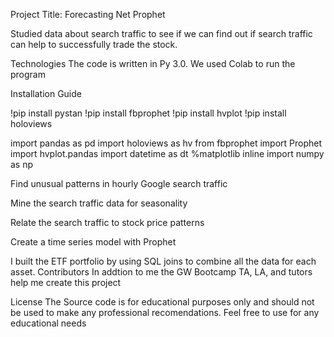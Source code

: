 Project Title: Forecasting Net Prophet

Studied data about search traffic to see if we can find out if search traffic can help to successfully trade the stock.

Technologies The code is written in Py 3.0. We used Colab to run the program

Installation Guide

!pip install pystan
!pip install fbprophet
!pip install hvplot
!pip install holoviews

import pandas as pd
import holoviews as hv
from fbprophet import Prophet
import hvplot.pandas
import datetime as dt
%matplotlib inline
import numpy as np


Find unusual patterns in hourly Google search traffic

Mine the search traffic data for seasonality

Relate the search traffic to stock price patterns

Create a time series model with Prophet

I built the ETF portfolio by using SQL joins to combine all the data for each asset.
Contributors In addtion to me the GW Bootcamp TA, LA, and tutors help me create this project

License The Source code is for educational purposes only and should not be used to make any professional recomendations. Feel free to use for any educational needs